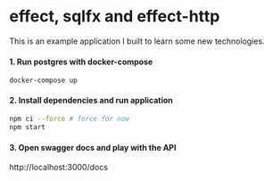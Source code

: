 # effect, sqlfx and effect-http

This is an example application I built to learn some new technologies.

#### 1. Run postgres with docker-compose

`docker-compose up`

#### 2. Install dependencies and run application

```bash
npm ci --force # force for now
npm start
```

#### 3. Open swagger docs and play with the API

http://localhost:3000/docs

